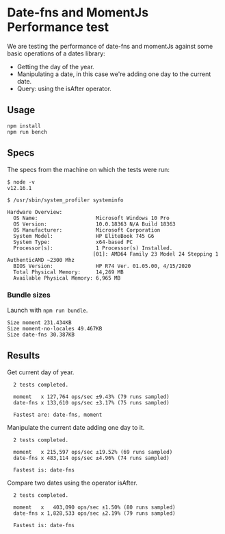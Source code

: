 # Date-fns and MomentJs Performance test

We are testing the performance of date-fns and momentJs against some basic operations of a dates library:

- Getting the day of the year.
- Manipulating a date, in this case we're adding one day to the current date.
- Query: using the isAfter operator.

## Usage

```
npm install
npm run bench
```

## Specs

The specs from the machine on which the tests were run:

```
$ node -v
v12.16.1

$ /usr/sbin/system_profiler systeminfo

Hardware Overview:
  OS Name:                   Microsoft Windows 10 Pro
  OS Version:                10.0.18363 N/A Build 18363
  OS Manufacturer:           Microsoft Corporation
  System Model:              HP EliteBook 745 G6
  System Type:               x64-based PC
  Processor(s):              1 Processor(s) Installed.
                            [01]: AMD64 Family 23 Model 24 Stepping 1 AuthenticAMD ~2300 Mhz
  BIOS Version:              HP R74 Ver. 01.05.00, 4/15/2020
  Total Physical Memory:     14,269 MB
  Available Physical Memory: 6,965 MB
```

### Bundle sizes

Launch with `npm run bundle`.

```
Size moment 231.434KB
Size moment-no-locales 49.467KB
Size date-fns 30.387KB
```
## Results

Get current day of year.
```
  2 tests completed.

  moment   x 127,764 ops/sec ±9.43% (79 runs sampled)
  date-fns x 133,610 ops/sec ±3.17% (75 runs sampled)

  Fastest are: date-fns, moment
```

Manipulate the current date adding one day to it.
```
  2 tests completed.

  moment   x 215,597 ops/sec ±19.52% (69 runs sampled)
  date-fns x 483,114 ops/sec ±4.96% (74 runs sampled)

  Fastest is: date-fns
```

Compare two dates using the operator isAfter.
```
  2 tests completed.

  moment   x   403,090 ops/sec ±1.50% (80 runs sampled)
  date-fns x 1,828,533 ops/sec ±2.19% (79 runs sampled)

  Fastest is: date-fns
```